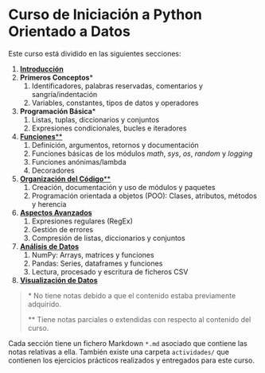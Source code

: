 # Curso de Iniciación a Python Orientado a Datos
Este curso está dividido en las siguientes secciones:
  1. [**Introducción**](1_introduccion.md)
  2. **Primeros Conceptos***
     1. Identificadores, palabras reservadas, comentarios y sangría/indentación
     2. Variables, constantes, tipos de datos y operadores
  3. **Programación Básica***
     1. Listas, tuplas, diccionarios y conjuntos
     2. Expresiones condicionales, bucles e iteradores
  4. [**Funciones****](4_funciones.md)
     1. Definición, argumentos, retornos y documentación
     2. Funciones básicas de los módulos *math*, *sys*, *os*, *random* y *logging*
     3. Funciones anónimas/lambda
     4. Decoradores
  5. [**Organización del Código****](5_clases.md)
     1. Creación, documentación y uso de módulos y paquetes
     2. Programación orientada a objetos (POO): Clases, atributos, métodos y herencia
  6. [**Aspectos Avanzados**](6_aspectos_avanzados.md)
     1. Expresiones regulares (RegEx)
     2. Gestión de errores
     3. Compresión de listas, diccionarios y conjuntos
  7. [**Análisis de Datos**](7_analisis_datos.md)
     1. NumPy: Arrays, matrices y funciones
     2. Pandas: Series, dataframes y funciones
     3. Lectura, procesado y escritura de ficheros CSV
  8. [**Visualización de Datos**](8_visualizacion_datos.md)

> \* No tiene notas debido a que el contenido estaba previamente adquirido.
> 
> ** Tiene notas parciales o extendidas con respecto al contenido del curso.

Cada sección tiene un fichero Markdown `*.md` asociado que contiene las notas relativas a ella. También existe una carpeta `actividades/` que contienen los ejercicios prácticos realizados y entregados para este curso.
